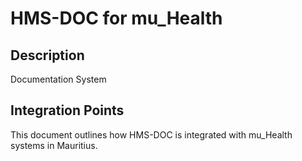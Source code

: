 # HMS-DOC for mu_Health

## Description

Documentation System

## Integration Points

This document outlines how HMS-DOC is integrated with mu_Health systems in Mauritius.
